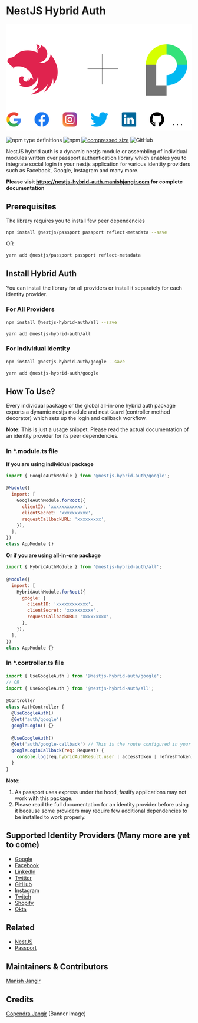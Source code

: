 # NestJS Hybrid Auth

<p align="center">
   <img src="media/nestjs-hybrid-auth.png" alt="NestJS Hybrid Auth"/>
</p>

![npm type definitions](https://img.shields.io/npm/types/typescript)
![npm](https://img.shields.io/npm/v/@nestjs-hybrid-auth/all)
[![compressed size](https://github.com/mjangir/nestjs-hybrid-auth/actions/workflows/size.yml/badge.svg)](https://github.com/mjangir/nestjs-hybrid-auth/actions/workflows/size.yml)
![GitHub](https://img.shields.io/github/license/mjangir/nestjs-hybrid-auth?label=license)

NestJS hybrid auth is a dynamic nestjs module or assembling of individual modules written over passport authentication library which enables you to integrate social login in your nestjs application for various identity providers such as Facebook, Google, Instagram and many more.

**Please visit https://nestjs-hybrid-auth.manishjangir.com for complete documentation**

## Prerequisites

The library requires you to install few peer dependencies

```bash
npm install @nestjs/passport passport reflect-metadata --save
```

OR

```bash
yarn add @nestjs/passport passport reflect-metadata
```

## Install Hybrid Auth

You can install the library for all providers or install it separately for each identity provider.

### For All Providers

```bash
npm install @nestjs-hybrid-auth/all --save
```

```bash
yarn add @nestjs-hybrid-auth/all
```

### For Individual Identity

```bash
npm install @nestjs-hybrid-auth/google --save
```

```bash
yarn add @nestjs-hybrid-auth/google
```

## How To Use?

Every individual package or the global all-in-one hybrid auth package exports a dynamic nestjs module and nest `Guard` (controller method decorator) which sets up the login and callback workflow.

**Note:** This is just a usage snippet. Please read the actual documentation of an identity provider for its peer dependencies.

### In \*.module.ts file

**If you are using individual package**

```javascript
import { GoogleAuthModule } from '@nestjs-hybrid-auth/google';

@Module({
  import: [
    GoogleAuthModule.forRoot({
      clientID: 'xxxxxxxxxxxx',
      clientSecret: 'xxxxxxxxxx',
      requestCallbackURL: 'xxxxxxxxx',
    }),
  ],
})
class AppModule {}
```

**Or if you are using all-in-one package**

```javascript
import { HybridAuthModule } from '@nestjs-hybrid-auth/all';

@Module({
  import: [
    HybridAuthModule.forRoot({
      google: {
        clientID: 'xxxxxxxxxxxx',
        clientSecret: 'xxxxxxxxxx',
        requestCallbackURL: 'xxxxxxxxx',
      },
    }),
  ],
})
class AppModule {}
```

### In \*.controller.ts file

```javascript
import { UseGoogleAuth } from '@nestjs-hybrid-auth/google';
// OR
import { UseGoogleAuth } from '@nestjs-hybrid-auth/all';

@Controller
class AuthController {
  @UseGoogleAuth()
  @Get('auth/google')
  googleLogin() {}

  @UseGoogleAuth()
  @Get('auth/google-callback') // This is the route configured in your Google oauth app
  googleLoginCallback(req: Request) {
    console.log(req.hybridAuthResult.user | accessToken | refreshToken);
  }
}
```

**Note**:

1. As passport uses express under the hood, fastify applications may not work with this package.
2. Please read the full documentation for an identity provider before using it because some providers may require few additional dependencies to be installed to work properly.

## Supported Identity Providers (Many more are yet to come)

- [Google](https://nestjs-hybrid-auth.manishjangir.com/docs/providers/google)
- [Facebook](https://nestjs-hybrid-auth.manishjangir.com/docs/providers/facebook)
- [LinkedIn](https://nestjs-hybrid-auth.manishjangir.com/docs/providers/linkedin)
- [Twitter](https://nestjs-hybrid-auth.manishjangir.com/docs/providers/twitter)
- [GitHub](https://nestjs-hybrid-auth.manishjangir.com/docs/providers/github)
- [Instagram](https://nestjs-hybrid-auth.manishjangir.com/docs/providers/instagram)
- [Twitch](https://nestjs-hybrid-auth.manishjangir.com/docs/providers/twitch)
- [Shopify](https://nestjs-hybrid-auth.manishjangir.com/docs/providers/shopify)
- [Okta](https://nestjs-hybrid-auth.manishjangir.com/docs/providers/okta)

## Related

- [NestJS](https://nestjs.com)
- [Passport](http://www.passportjs.org)

## Maintainers & Contributors

[Manish Jangir](https://github.com/mjangir)

## Credits

[Gopendra Jangir](https://github.com/gopendrajangir) (Banner Image)
